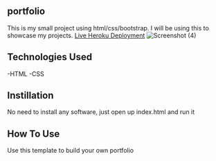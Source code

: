 ## portfolio
This is my small project using html/css/bootstrap. I will be using this to showcase my projects. 
[Live Heroku Deployment](https://portfolio1-josemarciel.herokuapp.com/)
![Screenshot (4)](https://user-images.githubusercontent.com/90433935/138803116-6be59834-8d91-408c-a9e0-b0f0970f360b.png)
## Technologies Used 
-HTML
-CSS
## Instillation
No need to install any software, just open up index.html and run it
## How To Use
Use this template to build your own portfolio

